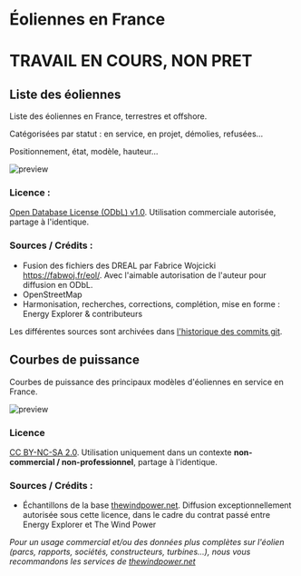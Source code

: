 # Éoliennes en France

# TRAVAIL EN COURS, NON PRET

## Liste des éoliennes

Liste des éoliennes en France, terrestres et offshore.

Catégorisées par statut : en service, en projet, démolies, refusées...

Positionnement, état, modèle, hauteur...

![preview](https://user-images.githubusercontent.com/1681443/209809877-657967c4-2152-49be-939d-ef3ff0951568.png)


### Licence :
[Open Database License (ODbL) v1.0](https://opendatacommons.org/licenses/odbl/). Utilisation commerciale autorisée, partage à l'identique.

### Sources / Crédits :
- Fusion des fichiers des DREAL par Fabrice Wojcicki https://fabwoj.fr/eol/. Avec l'aimable autorisation de l'auteur pour diffusion en ODbL.
- OpenStreetMap
- Harmonisation, recherches, corrections, complétion, mise en forme : Energy Explorer & contributeurs

Les différentes sources sont archivées dans [l'historique des commits git](https://github.com/energyexplorer-datasets/fr-windturbines/commits/main/turbines.csv).

## Courbes de puissance

Courbes de puissance des principaux modèles d'éoliennes en service en France.

![preview](https://user-images.githubusercontent.com/1681443/209809018-c9b8a54e-d4e4-4abe-8a63-df1b0de84ff6.png)

### Licence

[CC BY-NC-SA 2.0](https://creativecommons.org/licenses/by-nc-sa/2.0/fr/). Utilisation uniquement dans un contexte **non-commercial / non-professionnel**, partage à l'identique.

### Sources / Crédits :
- Échantillons de la base [thewindpower.net](https://www.thewindpower.net). Diffusion exceptionnellement autorisée sous cette licence, dans le cadre du contrat passé entre Energy Explorer et The Wind Power

*Pour un usage commercial et/ou des données plus complètes sur l'éolien (parcs, rapports, sociétés, constructeurs, turbines...), nous vous recommandons les services de [thewindpower.net](https://www.thewindpower.net)*
